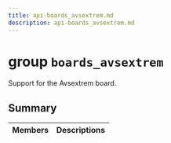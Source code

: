 ```yaml
---
title: api-boards_avsextrem.md
description: api-boards_avsextrem.md
---
```

# group `boards_avsextrem` 

Support for the Avsextrem board.

## Summary

 Members                        | Descriptions                                
--------------------------------|---------------------------------------------

